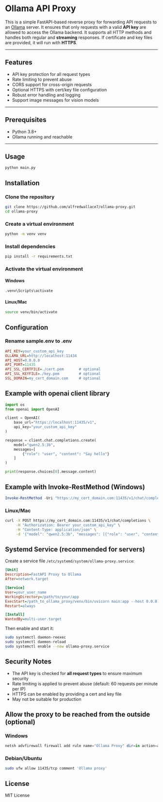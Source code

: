 # Ollama API Proxy

This is a simple FastAPI-based reverse proxy for forwarding API requests to an [Ollama](https://ollama.com) server. It ensures that only requests with a valid **API key** are allowed to access the Ollama backend. It supports all HTTP methods and handles both regular and **streaming** responses. If certificate and key files are provided, it will run with **HTTPS**.

---

## Features

- API key protection for all request types
- Rate limiting to prevent abuse
- CORS support for cross-origin requests
- Optional HTTPS with cert/key file configuration
- Robust error handling and logging
- Support image messages for vision models

---

## Prerequisites

- Python 3.8+
- Ollama running and reachable

---

## Usage

```bash
python main.py
```

## Installation

### Clone the repository
```bash
git clone https://github.com/alfredwallace7/ollama-proxy.git
cd ollama-proxy
```

### Create a virtual environment
```bash
python -m venv venv
```

### Install dependencies
```bash
pip install -r requirements.txt
```

### Activate the virtual environment

#### Windows
```bash
.venv\Scripts\activate
```

#### Linux/Mac
```bash
source venv/bin/activate
```

## Configuration

### Rename sample.env to .env

```ini
API_KEY=your_custom_api_key
OLLAMA_URL=http://localhost:11434
API_HOST=0.0.0.0
API_PORT=11435
API_SSL_CERTFILE=./cert.pem       # optional
API_SSL_KEYFILE=./key.pem         # optional
SSL_DOMAIN=my_cert_domain.com     # optional
```

## Example with openai client library

```python
import os
from openai import OpenAI

client = OpenAI(
    base_url="https://localhost:11435/v1",
    api_key="your_custom_api_key"
)

response = client.chat.completions.create(
    model="qwen2.5:3b",
    messages=[
        {"role": "user", "content": "Say hello"}
    ]
)

print(response.choices[0].message.content)
```

## Example with Invoke-RestMethod (Windows)

```powershell
Invoke-RestMethod -Uri "https://my_cert_domain.com:11435/v1/chat/completions" -Method Post -Headers @{"Authorization"="Bearer your_custom_api_key"; "Content-Type"="application/json"} -Body (@{model="qwen2.5:3b"; messages=@(@{role="user"; content="Say hello"})} | ConvertTo-Json -Depth 10)

```

### Linux/Mac

```bash
curl -X POST https://my_cert_domain.com:11435/v1/chat/completions \
     -H "Authorization: Bearer your_custom_api_key" \
     -H "Content-Type: application/json" \
     -d '{"model": "qwen2.5:3b", "messages": [{"role": "user", "content": "Say hello"}]}'
```

## Systemd Service (recommended for servers)

Create a service file `/etc/systemd/system/ollama-proxy.service`:

```ini
[Unit]
Description=FastAPI Proxy to Ollama
After=network.target

[Service]
User=your_user_name
WorkingDirectory=/path/to/your/app
ExecStart=/path_to_ollama_proxy/venv/bin/uvicorn main:app --host 0.0.0.0 --port 11435
Restart=always

[Install]
WantedBy=multi-user.target
```

Then enable and start it:

```bash
sudo systemctl daemon-reexec
sudo systemctl daemon-reload
sudo systemctl enable --now ollama-proxy.service
```

## Security Notes

- The API key is checked for **all request types** to ensure maximum security
- Rate limiting is applied to prevent abuse (default: 60 requests per minute per IP)
- HTTPS can be enabled by providing a cert and key file
- May not be suitable for production

## Allow the proxy to be reached from the outside (optional)

### Windows

```powershell
netsh advfirewall firewall add rule name="Ollama Proxy" dir=in action=allow protocol=TCP localport=11435
```

### Debian/Ubuntu

```bash
sudo ufw allow 11435/tcp comment 'Ollama proxy'
```

## License

MIT License

